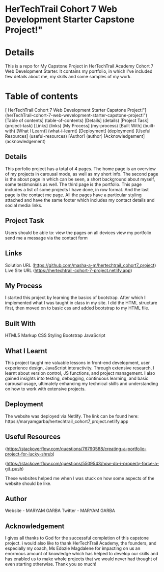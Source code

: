 # HerTechTrail Cohort 7 Web Development Starter Capstone Project!"

# Details
This is a repo for My Capstone Project in HerTechTrail Academy Cohort 7 Web Development Starter. It contains my portfolio, in which I've included few details about me, my skills and some samples of my work. 


# Table of contents
[ HerTechTrail Cohort 7 Web Development Starter Capstone Project!"] (herTechTrail-cohort-7-web-wevelopment-starter-capstone-project!")
[Table of contents] (table-of-contents)
[Details] (details)
[Project Task] (project-task)
[Links] (links)
[My Process] (my-process)
[Built With] (built-with)
[What I Learnt] (what-i-learnt)
[Deployment] (deployment)
[Useful Resources] (useful-resources)
[Author] (author)
[Acknowledgement] (acknowledgement)

## Details
This porfolio project has a total of 4 pages. The home page is an overview of my projects in carousal mode, as well as my short info. The second page is the about page in which can be seen, a short background about myself, some testimonials as well. The third page is the portfolio. This page includes a list of some projects I have done, in row format. And the last page is the contact me page. All the pages have a particular styling attached and have the same footer which includes my contact details and social media links. 

## Project Task
Users should be able to:
view the pages on all devices
view my portfolio
send me a message via the contact form


## Links
Solution URL (https://github.com/masha-a-m/hertechtrail_cohort7_project)
Live Site URL (https://hertechtrail-cohort-7-project.netlify.app)

## My Process
I started this project by learning the basics of bootstrap. After which I implemented what I was taught in class in my site. I did the HTML structure first, then moved on to basic css and added bootstrap to my HTML file. 

## Built With
HTML5 Markup
CSS Styling
Bootstrap
JavaScript


## What I Learnt
This project taught me valuable lessons in front-end development, user experience design, JavaScript interactivity. Through extensive research, I learnt about version control, JS functions, and project management. I also gained insights into testing, debugging, continuous learning, and basic carousal usage, ultimately enhancing my technical skills and understanding on how to work with extensive projects.

## Deployment
The website was deployed via Netlify. The link can be found here:
 https://maryamgarba/hertechtrail_cohort7_project.netlify.app


## Useful Resources
(https://stackoverflow.com/questions/76790588/creating-a-portfolio-project-for-lucky-shrub)

(https://stackoverflow.com/questions/5509543/how-do-i-properly-force-a-git-push)

These websites helped me when I was stuck on how some aspects of the website should be like.

## Author
Website - MARYAM GARBA
Twitter - MARYAM GARBA

## Acknowledgement
I gives all thanks to God for the successful completion of this capstone project. i would also like to thank HerTechTrail Academy, the founders, and especially my coach, Ms Edozie Magdalene for impacting on us an enormous amount of knowledge which has helped to develop our skills and has enabled us to make whole projects that we would never had thought of even starting otherwise. Thank you so much!
 
